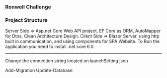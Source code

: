 ### Ronwell Challenge

### Project Structure

Server Side => Asp.net Core Web API project, EF Core as ORM, AutoMapper for Dtos, Clean Architecture Design. 
Client Side => Blazor Server, using http built in communication, and using components for SPA Website.
To Run the application you need to install .net core 6.0

---
Change the connection string located on launchSetting.json

Add-Migration
Update-Database


